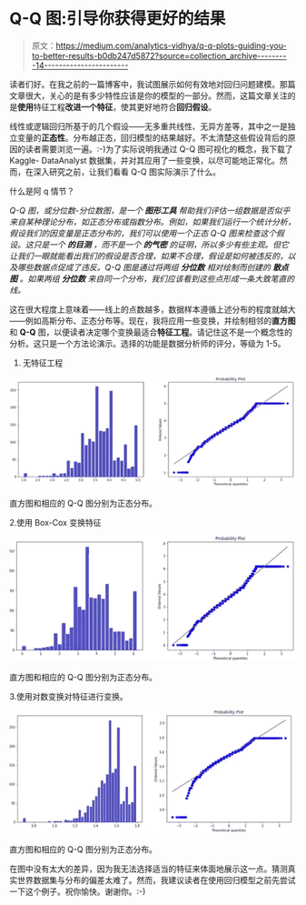 # Q-Q 图:引导你获得更好的结果

> 原文：<https://medium.com/analytics-vidhya/q-q-plots-guiding-you-to-better-results-b0db247d5872?source=collection_archive---------14----------------------->

读者们好。在我之前的一篇博客中，我试图展示如何有效地对回归问题建模。那篇文章很大，关心的是有多少特性应该是你的模型的一部分。然而，这篇文章关注的是**使用**特征工程**改进一个特征**，使其更好地符合**回归假设**。

线性或逻辑回归所基于的几个假设——无多重共线性、无异方差等，其中之一是独立变量的**正态性**。分布越正态，回归模型的结果越好。不太清楚这些假设背后的原因的读者需要浏览一遍。:-)为了实际说明我通过 Q-Q 图可视化的概念，我下载了 Kaggle- DataAnalyst 数据集，并对其应用了一些变换，以尽可能地正常化。然而，在深入研究之前，让我们看看 Q-Q 图实际演示了什么。

什么是阿 q 情节？

*Q-Q 图，或分位数-分位数图，是一个* ***图形工具*** *帮助我们评估一组数据是否似乎来自某种理论分布，如正态分布或指数分布。例如，如果我们运行一个统计分析，假设我们的因变量是正态分布的，我们可以使用一个正态 Q-Q 图来检查这个假设。这只是一个* ***的目测*** *，而不是一个* ***的气密*** *的证明，所以多少有些主观。但它让我们一眼就能看出我们的假设是否合理，如果不合理，假设是如何被违反的，以及哪些数据点促成了违反。Q-Q 图是通过将两组* ***分位数*** *相对绘制而创建的* ***散点图*** *。如果两组* ***分位数*** *来自同一个分布，我们应该看到这些点形成一条大致笔直的线。*

这在很大程度上意味着——线上的点数越多，数据样本遵循上述分布的程度就越大——例如高斯分布、正态分布等。现在，我将应用一些变换，并绘制相邻的**直方图**和 **Q-Q** 图，以便读者决定哪个变换最适合**特征工程**。请记住这不是一个概念性的分析。这只是一个方法论演示。选择的功能是数据分析师的评分，等级为 1-5。

1.  无特征工程

![](img/80d98589369cc5b7e2a89e7ae1cc4e37.png)

直方图和相应的 Q-Q 图分别为正态分布。

2.使用 Box-Cox 变换特征

![](img/1000fe2def3adff7ceaaa9a1755845b4.png)

直方图和相应的 Q-Q 图分别为正态分布。

3.使用对数变换对特征进行变换。

![](img/a854262bdd13edaaf21906ca0191101d.png)

直方图和相应的 Q-Q 图分别为正态分布。

在图中没有太大的差异，因为我无法选择适当的特征来体面地展示这一点。猜测真实世界数据集与分布的偏差太难了。然而，我建议读者在使用回归模型之前先尝试一下这个例子。祝你愉快。谢谢你。:-)